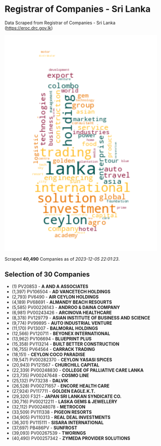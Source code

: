 # Registrar of Companies - Sri Lanka

Data Scraped from Registrar of Companies - Sri Lanka (https://eroc.drc.gov.lk)

![word-cloud](data/word_cloud.png)

Scraped **40,490** Companies as of *2023-12-05 22:01:23*.


## Selection of 30 Companies

* (1) PV20853 - **A AND A ASSOCIATES**
* (1,397) PV106504 - **AD VANCETECH HOLDINGS**
* (2,793) PV6490 - **AIR CEYLON HOLDINGS**
* (4,189) PV68691 - **ALMANDY BEACH RESOURTS**
* (5,585) PV00226143 - **ANDROO & DAINA COMPANY**
* (6,981) PV00243426 - **ARCINOVA HEALTHCARE**
* (8,378) PV129779 - **ASIAN INSTITUTE OF BUSINESS AND SCIENCE**
* (9,774) PV99895 - **AUTO INDUSTRIAL VENTURE**
* (11,170) PV13007 - **BALMORAL HOLDINGS**
* (12,566) PV120711 - **BEYONEX INTERNATIONAL**
* (13,962) PV106694 - **BLUEPRINT PLUS**
* (15,358) PV113214 - **BUILT BETTER CONSTRUCTION**
* (16,755) PV64564 - **CARRACK TRADING**
* (18,151)  - **CEYLON COCO PARADISE**
* (19,547) PV00282370 - **CEYLON YASASI SPICES**
* (20,943) PV121567 - **CHURCHILL CAPITAL**
* (22,339) PV00248830 - **COLLEGE OF PALLIATIVE CARE LANKA**
* (23,735) PV00247648 - **COSMO LINE**
* (25,132) PV73238 - **DALVIK**
* (26,528) PV00271657 - **ENCORE HEALTH CARE**
* (27,924) PV117711 - **GOLDEN EAGLE.K.T.**
* (29,320) F321 - **JAPAN SRI LANKAN SYNDICATE CO.**
* (30,716) PV00212211 - **LASKA GEMS & JEWELLERY**
* (32,112) PV00248078 - **METROCON**
* (33,509) PV111338 - **PIGEON RESORTS**
* (34,905) PV110313 - **REAL DEAL INVESTMENTS**
* (36,301) PV115111 - **SISARA INTERNATIONAL**
* (37,697) PB486PV - **SUNFROST**
* (39,093) PV00267539 - **TWORINGS**
* (40,490) PV00257342 - **ZYMEDA PROVIDER SOLUTIONS**